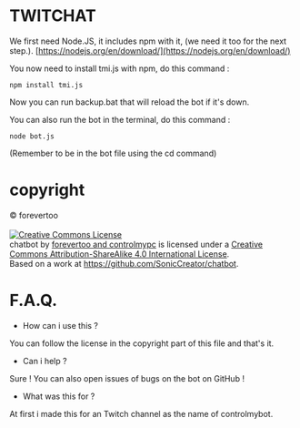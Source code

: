 # TWITCHAT

We first need Node.JS, it includes npm with it, (we need it too for the next step.). [https://nodejs.org/en/download/](https://nodejs.org/en/download/)

You now need to install tmi.js with npm, do this command : 

`npm install tmi.js`

Now you can run backup.bat that will reload the bot if it's down.

You can also run the bot in the terminal, do this command :  

`node bot.js`

(Remember to be in the bot file using the cd command)

# copyright

© forevertoo
</br>
</br>
<a rel="license" href="http://creativecommons.org/licenses/by-sa/4.0/"><img alt="Creative Commons License" style="border-width:0" src="https://i.creativecommons.org/l/by-sa/4.0/88x31.png" /></a><br /><span xmlns:dct="http://purl.org/dc/terms/" property="dct:title">chatbot</span> by <a xmlns:cc="http://creativecommons.org/ns#" href="https://github.com/SonicCreator/chatbot" property="cc:attributionName" rel="cc:attributionURL">forevertoo and controlmypc</a> is licensed under a <a rel="license" href="http://creativecommons.org/licenses/by-sa/4.0/">Creative Commons Attribution-ShareAlike 4.0 International License</a>.<br />Based on a work at <a xmlns:dct="http://purl.org/dc/terms/" href="https://github.com/SonicCreator/chatbot" rel="dct:source">https://github.com/SonicCreator/chatbot</a>.

# F.A.Q.

- How can i use this ?

You can follow the license in the copyright part of this file and that's it.

- Can i help ?

Sure ! You can also open issues of bugs on the bot on GitHub !

- What was this for ?

At first i made this for an Twitch channel as the name of controlmybot.
